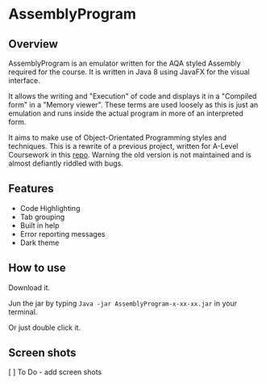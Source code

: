 # AssemblyProgram
## Overview
AssemblyProgram is an emulator written for the AQA styled Assembly required for the course.
It is written in Java 8 using JavaFX for the visual interface.

It allows the writing and "Execution" of code and displays it in a "Compiled form" in a "Memory viewer". These terms are used loosely as this is just an emulation and runs inside the actual program in more of an interpreted form. 

It aims to make use of Object-Orientated Programming styles and techniques. This is a rewrite of a previous project, written for A-Level Coursework in this [repo](https://github.com/10morgant/TimSim). Warning the old version is not maintained and is almost defiantly riddled with bugs.

## Features
- Code Highlighting
- Tab grouping
- Built in help
- Error reporting messages
- Dark theme

## How to use
Download it.

Jun the jar by typing  `Java -jar AssemblyProgram-x-xx-xx.jar` in your terminal.

Or just double click it.

## Screen shots 
 [ ] To Do - add screen shots